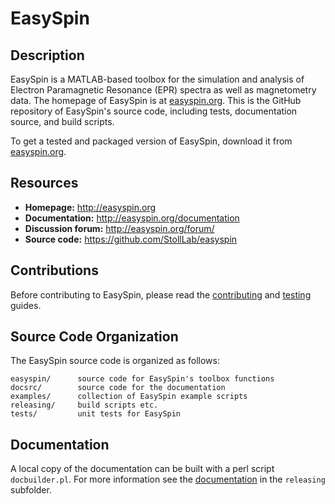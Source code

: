 # EasySpin

## Description

EasySpin is a MATLAB-based toolbox for the simulation and analysis of Electron Paramagnetic Resonance (EPR) spectra as well as magnetometry data. The homepage of EasySpin is at [easyspin.org](http://easyspin.org). This is the GitHub repository of EasySpin's source code, including tests, documentation source, and build scripts.

To get a tested and packaged version of EasySpin, download it from [easyspin.org](http://easyspin.org).

## Resources

- **Homepage:** <http://easyspin.org>
- **Documentation:** <http://easyspin.org/documentation>
- **Discussion forum:** <http://easyspin.org/forum/>
- **Source code:** <https://github.com/StollLab/easyspin>

## Contributions

Before contributing to EasySpin, please read the [contributing](/CONTRIBUTING.md) and [testing](/tests/README.md) guides.

## Source Code Organization

The EasySpin source code is organized as follows:

    easyspin/      source code for EasySpin's toolbox functions
    docsrc/        source code for the documentation
    examples/      collection of EasySpin example scripts
    releasing/     build scripts etc.
    tests/         unit tests for EasySpin

## Documentation

A local copy of the documentation can be built with a perl script `docbuilder.pl`. For more information see the [documentation](/releasing/README.md) in the `releasing` subfolder.
